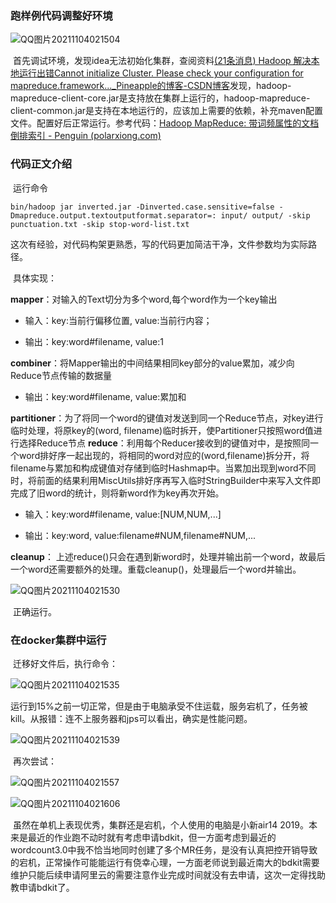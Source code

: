 ### 跑样例代码调整好环境

![QQ图片20211104021504](C:\Users\Lenovo\Desktop\inverted\git\FBDP_HW6\image\QQ图片20211104021504.png)

​	首先调试环境，发现idea无法初始化集群，查阅资料[(21条消息) Hadoop 解决本地运行出错Cannot initialize Cluster. Please check your configuration for mapreduce.framework..._Pineapple的博客-CSDN博客](https://blog.csdn.net/pineapple_C/article/details/108964998)发现，hadoop-mapreduce-client-core.jar是支持放在集群上运行的，hadoop-mapreduce-client-common.jar是支持在本地运行的，应该加上需要的依赖，补充maven配置文件。配置好后正常运行。参考代码：[Hadoop MapReduce: 带词频属性的文档倒排索引 - Penguin (polarxiong.com)](https://www.polarxiong.com/archives/Hadoop-MapReduce-带词频属性的文档倒排索引.html)

### 代码正文介绍

​	运行命令

`bin/hadoop jar inverted.jar -Dinverted.case.sensitive=false -Dmapreduce.output.textoutputformat.separator=: input/ output/ -skip punctuation.txt -skip stop-word-list.txt`

​	这次有经验，对代码构架更熟悉，写的代码更加简洁干净，文件参数均为实际路径。

​	具体实现：

**mapper**：对输入的Text切分为多个word,每个word作为一个key输出

- 输入：key:当前行偏移位置, value:当前行内容；

- 输出：key:word#filename, value:1


**combiner**：将Mapper输出的中间结果相同key部分的value累加，减少向Reduce节点传输的数据量

- 输出：key:word#filename, value:累加和


**partitioner**：为了将同一个word的键值对发送到同一个Reduce节点，对key进行临时处理，将原key的(word, filename)临时拆开，使Partitioner只按照word值进行选择Reduce节点
**reduce**：利用每个Reducer接收到的键值对中，是按照同一个word排好序一起出现的，将相同的word对应的(word,filename)拆分开，将filename与累加和构成键值对存储到临时Hashmap中。当累加出现到word不同时，将前面的结果利用MiscUtils排好序再写入临时StringBuilder中来写入文件即完成了旧word的统计，则将新word作为key再次开始。

- 输入：key:word#filename, value:[NUM,NUM,...] 

- 输出：key:word, value:filename#NUM,filename#NUM,...

**cleanup**：  上述reduce()只会在遇到新word时，处理并输出前一个word，故最后一个word还需要额外的处理。重载cleanup()，处理最后一个word并输出。

![QQ图片20211104021530](C:\Users\Lenovo\Desktop\inverted\git\FBDP_HW6\image\QQ图片20211104021530.png)

​		正确运行。

### 在docker集群中运行

​		迁移好文件后，执行命令：

![QQ图片20211104021535](C:\Users\Lenovo\Desktop\inverted\git\FBDP_HW6\image\QQ图片20211104021535.png)

​		运行到15%之前一切正常，但是由于电脑承受不住运载，服务宕机了，任务被kill。从报错：连不上服务器和jps可以看出，确实是性能问题。

![QQ图片20211104021539](C:\Users\Lenovo\Desktop\inverted\git\FBDP_HW6\image\QQ图片20211104021539.png)

​				再次尝试：

![QQ图片20211104021557](C:\Users\Lenovo\Desktop\inverted\git\FBDP_HW6\image\QQ图片20211104021557.png)

![QQ图片20211104021606](C:\Users\Lenovo\Desktop\inverted\git\FBDP_HW6\image\QQ图片20211104021606.png)

​		虽然在单机上表现优秀，集群还是宕机，个人使用的电脑是小新air14 2019。本来是最近的作业跑不动时就有考虑申请bdkit，但一方面考虑到最近的wordcount3.0中我不恰当地同时创建了多个MR任务，是没有认真把控开销导致的宕机，正常操作可能能运行有侥幸心理，一方面老师说到最近南大的bdkit需要维护只能后续申请阿里云的需要注意作业完成时间就没有去申请，这次一定得找助教申请bdkit了。